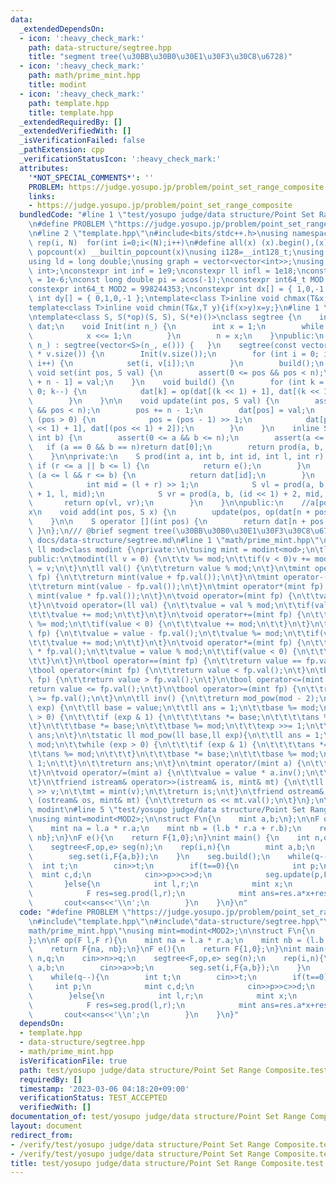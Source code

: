 ```yaml
---
data:
  _extendedDependsOn:
  - icon: ':heavy_check_mark:'
    path: data-structure/segtree.hpp
    title: "segment tree(\u30BB\u30B0\u30E1\u30F3\u30C8\u6728)"
  - icon: ':heavy_check_mark:'
    path: math/prime_mint.hpp
    title: modint
  - icon: ':heavy_check_mark:'
    path: template.hpp
    title: template.hpp
  _extendedRequiredBy: []
  _extendedVerifiedWith: []
  _isVerificationFailed: false
  _pathExtension: cpp
  _verificationStatusIcon: ':heavy_check_mark:'
  attributes:
    '*NOT_SPECIAL_COMMENTS*': ''
    PROBLEM: https://judge.yosupo.jp/problem/point_set_range_composite
    links:
    - https://judge.yosupo.jp/problem/point_set_range_composite
  bundledCode: "#line 1 \"test/yosupo judge/data structure/Point Set Range Composite.test.cpp\"\
    \n#define PROBLEM \"https://judge.yosupo.jp/problem/point_set_range_composite\"\
    \n#line 2 \"template.hpp\"\n#include<bits/stdc++.h>\nusing namespace std;\n#define\
    \ rep(i, N)  for(int i=0;i<(N);i++)\n#define all(x) (x).begin(),(x).end()\n#define\
    \ popcount(x) __builtin_popcount(x)\nusing i128=__int128_t;\nusing ll = long long;\n\
    using ld = long double;\nusing graph = vector<vector<int>>;\nusing P = pair<int,\
    \ int>;\nconstexpr int inf = 1e9;\nconstexpr ll infl = 1e18;\nconstexpr ld eps\
    \ = 1e-6;\nconst long double pi = acos(-1);\nconstexpr int64_t MOD = 1e9 + 7;\n\
    constexpr int64_t MOD2 = 998244353;\nconstexpr int dx[] = { 1,0,-1,0 };\nconstexpr\
    \ int dy[] = { 0,1,0,-1 };\ntemplate<class T>inline void chmax(T&x,T y){if(x<y)x=y;}\n\
    template<class T>inline void chmin(T&x,T y){if(x>y)x=y;}\n#line 1 \"data-structure/segtree.hpp\"\
    \ntemplate<class S, S(*op)(S, S), S(*e)()>\nclass segtree {\n    int n;\n    vector<S>\
    \ dat;\n    void Init(int n_) {\n        int x = 1;\n        while (n_ > x) {\n\
    \            x <<= 1;\n        }\n        n = x;\n    }\npublic:\n    segtree(int\
    \ n_) : segtree(vector<S>(n_, e())) {   }\n    segtree(const vector<S>& v) :dat(4\
    \ * v.size()) {\n        Init(v.size());\n        for (int i = 0; i < v.size();\
    \ i++) {\n            set(i, v[i]);\n        }\n        build();\n    }\n    inline\
    \ void set(int pos, S val) {\n        assert(0 <= pos && pos < n);\n        dat[pos\
    \ + n - 1] = val;\n    }\n    void build() {\n        for (int k = n - 2; k >=\
    \ 0; k--) {\n            dat[k] = op(dat[(k << 1) + 1], dat[(k << 1) + 2]);\n\
    \        }\n    }\n\n    void update(int pos, S val) {\n        assert(0 <= pos\
    \ && pos < n);\n        pos += n - 1;\n        dat[pos] = val;\n        while\
    \ (pos > 0) {\n            pos = (pos - 1) >> 1;\n            dat[pos] = op(dat[(pos\
    \ << 1) + 1], dat[(pos << 1) + 2]);\n        }\n    }\n    inline S prod(int a,\
    \ int b) {\n        assert(0 <= a && b <= n);\n        assert(a <= b);\n     \
    \   if (a == 0 && b == n)return dat[0];\n        return prod(a, b, 0, 0, n);\n\
    \    }\n\nprivate:\n    S prod(int a, int b, int id, int l, int r) {\n       \
    \ if (r <= a || b <= l) {\n            return e();\n        }\n        else if\
    \ (a <= l && r <= b) {\n            return dat[id];\n        }\n        else {\n\
    \            int mid = (l + r) >> 1;\n            S vl = prod(a, b, (id << 1)\
    \ + 1, l, mid);\n            S vr = prod(a, b, (id << 1) + 2, mid, r);\n     \
    \       return op(vl, vr);\n        }\n    }\n\npublic:\n    //a[pos] <- a[pos]\u30FB\
    x\n    void add(int pos, S x) {\n        update(pos, op(dat[n + pos - 1], x));\n\
    \    }\n\n    S operator [](int pos) {\n        return dat[n + pos - 1];\n   \
    \ }\n};\n/// @brief segment tree(\u30BB\u30B0\u30E1\u30F3\u30C8\u6728)\n///@docs\
    \ docs/data-structure/segtree.md\n#line 1 \"math/prime_mint.hpp\"\ntemplate<const\
    \ ll mod>class modint {\nprivate:\n\tusing mint = modint<mod>;\n\tll value = 0;\n\
    public:\n\tmodint(ll v = 0) {\n\t\tv %= mod;\n\t\tif(v < 0)v += mod;\n\t\tvalue\
    \ = v;\n\t}\n\tll val() {\n\t\treturn value % mod;\n\t}\n\tmint operator+(mint\
    \ fp) {\n\t\treturn mint(value + fp.val());\n\t}\n\tmint operator-(mint fp) {\n\
    \t\treturn mint(value - fp.val());\n\t}\n\tmint operator*(mint fp) {\n\t\treturn\
    \ mint(value * fp.val());\n\t}\n\tvoid operator=(mint fp) {\n\t\tvalue = fp.val();\n\
    \t}\n\tvoid operator=(ll val) {\n\t\tvalue = val % mod;\n\t\tif(value < 0) {\n\
    \t\t\tvalue += mod;\n\t\t}\n\t}\n\tvoid operator+=(mint fp) {\n\t\t(value += fp.val())\
    \ %= mod;\n\t\tif(value < 0) {\n\t\t\tvalue += mod;\n\t\t}\n\t}\n\tvoid operator-=(mint\
    \ fp) {\n\t\tvalue = value - fp.val();\n\t\tvalue %= mod;\n\t\tif(value < 0) {\n\
    \t\t\tvalue += mod;\n\t\t}\n\t}\n\tvoid operator*=(mint fp) {\n\t\tvalue = value\
    \ * fp.val();\n\t\tvalue = value % mod;\n\t\tif(value < 0) {\n\t\t\tvalue += mod;\n\
    \t\t}\n\t}\n\tbool operator==(mint fp) {\n\t\treturn value == fp.val();\n\t}\n\
    \tbool operator<(mint fp) {\n\t\treturn value < fp.val();\n\t}\n\tbool operator>(mint\
    \ fp) {\n\t\treturn value > fp.val();\n\t}\n\tbool operator<=(mint fp) {\n\t\t\
    return value <= fp.val();\n\t}\n\tbool operator>=(mint fp) {\n\t\treturn value\
    \ >= fp.val();\n\t}\n\n\tll inv() {\n\t\treturn mod_pow(mod - 2);\n\t}\n\tll mod_pow(ll\
    \ exp) {\n\t\tll base = value;\n\t\tll ans = 1;\n\t\tbase %= mod;\n\t\twhile (exp\
    \ > 0) {\n\t\t\tif (exp & 1) {\n\t\t\t\tans *= base;\n\t\t\t\tans %= mod;\n\t\t\
    \t}\n\t\t\tbase *= base;\n\t\t\tbase %= mod;\n\t\t\texp >>= 1;\n\t\t}\n\t\treturn\
    \ ans;\n\t}\n\tstatic ll mod_pow(ll base,ll exp){\n\t\tll ans = 1;\n\t\tbase %=\
    \ mod;\n\t\twhile (exp > 0) {\n\t\t\tif (exp & 1) {\n\t\t\t\tans *= base;\n\t\t\
    \t\tans %= mod;\n\t\t\t}\n\t\t\tbase *= base;\n\t\t\tbase %= mod;\n\t\t\texp >>=\
    \ 1;\n\t\t}\n\t\treturn ans;\n\t}\n\tmint operator/(mint a) {\n\t\treturn mint(a.inv()*value);\n\
    \t}\n\tvoid operator/=(mint a) {\n\t\tvalue = value * a.inv();\n\t\tvalue %= mod;\n\
    \t}\n\tfriend istream& operator>>(istream& is, mint& mt) {\n\t\tll v;\n\t\tis\
    \ >> v;\n\t\tmt = mint(v);\n\t\treturn is;\n\t}\n\tfriend ostream& operator <<\
    \ (ostream& os, mint& mt) {\n\t\treturn os << mt.val();\n\t}\n};\n\n///@brief\
    \ modint\n#line 5 \"test/yosupo judge/data structure/Point Set Range Composite.test.cpp\"\
    \nusing mint=modint<MOD2>;\n\nstruct F\n{\n    mint a,b;\n};\n\nF op(F l,F r){\n\
    \    mint na = l.a * r.a;\n    mint nb = (l.b * r.a + r.b);\n    return F{na,\
    \ nb};\n}\nF e(){\n    return F{1,0};\n}\nint main() {\n    int n,q;\n    cin>>n>>q;\n\
    \    segtree<F,op,e> seg(n);\n    rep(i,n){\n        mint a,b;\n        cin>>a>>b;\n\
    \        seg.set(i,F{a,b});\n    }\n    seg.build();\n    while(q--){\n      \
    \  int t;\n        cin>>t;\n        if(t==0){\n            int p;\n          \
    \  mint c,d;\n            cin>>p>>c>>d;\n            seg.update(p,F{c,d});\n \
    \       }else{\n            int l,r;\n            mint x;\n            cin>>l>>r>>x;\n\
    \            F res=seg.prod(l,r);\n            mint ans=res.a*x+res.b;\n     \
    \       cout<<ans<<'\\n';\n        }\n    }\n}\n"
  code: "#define PROBLEM \"https://judge.yosupo.jp/problem/point_set_range_composite\"\
    \n#include\"template.hpp\"\n#include\"data-structure/segtree.hpp\"\n#include\"\
    math/prime_mint.hpp\"\nusing mint=modint<MOD2>;\n\nstruct F\n{\n    mint a,b;\n\
    };\n\nF op(F l,F r){\n    mint na = l.a * r.a;\n    mint nb = (l.b * r.a + r.b);\n\
    \    return F{na, nb};\n}\nF e(){\n    return F{1,0};\n}\nint main() {\n    int\
    \ n,q;\n    cin>>n>>q;\n    segtree<F,op,e> seg(n);\n    rep(i,n){\n        mint\
    \ a,b;\n        cin>>a>>b;\n        seg.set(i,F{a,b});\n    }\n    seg.build();\n\
    \    while(q--){\n        int t;\n        cin>>t;\n        if(t==0){\n       \
    \     int p;\n            mint c,d;\n            cin>>p>>c>>d;\n            seg.update(p,F{c,d});\n\
    \        }else{\n            int l,r;\n            mint x;\n            cin>>l>>r>>x;\n\
    \            F res=seg.prod(l,r);\n            mint ans=res.a*x+res.b;\n     \
    \       cout<<ans<<'\\n';\n        }\n    }\n}"
  dependsOn:
  - template.hpp
  - data-structure/segtree.hpp
  - math/prime_mint.hpp
  isVerificationFile: true
  path: test/yosupo judge/data structure/Point Set Range Composite.test.cpp
  requiredBy: []
  timestamp: '2023-03-06 04:18:20+09:00'
  verificationStatus: TEST_ACCEPTED
  verifiedWith: []
documentation_of: test/yosupo judge/data structure/Point Set Range Composite.test.cpp
layout: document
redirect_from:
- /verify/test/yosupo judge/data structure/Point Set Range Composite.test.cpp
- /verify/test/yosupo judge/data structure/Point Set Range Composite.test.cpp.html
title: test/yosupo judge/data structure/Point Set Range Composite.test.cpp
---
```

